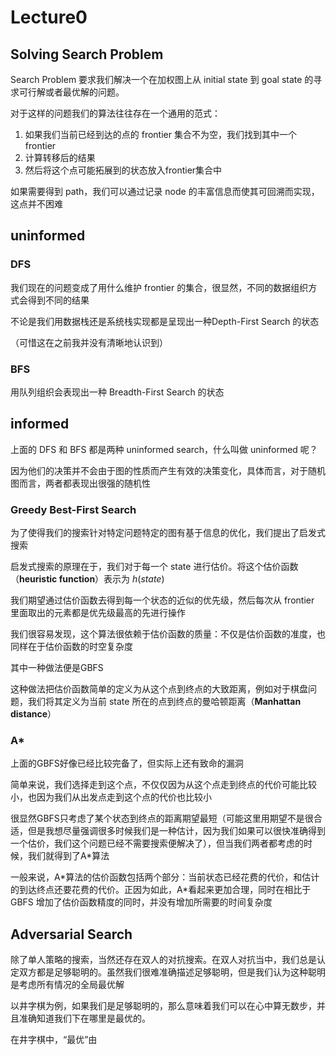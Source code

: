 # Lecture0

## Solving Search Problem

Search Problem 要求我们解决一个在加权图上从 initial state 到 goal state 的寻求可行解或者最优解的问题。

对于这样的问题我们的算法往往存在一个通用的范式：

1. 如果我们当前已经到达的点的 frontier 集合不为空，我们找到其中一个frontier
2. 计算转移后的结果
3. 然后将这个点可能拓展到的状态放入frontier集合中

如果需要得到 path，我们可以通过记录 node 的丰富信息而使其可回溯而实现，这点并不困难

## uninformed

### DFS

我们现在的问题变成了用什么维护 frontier 的集合，很显然，不同的数据组织方式会得到不同的结果

不论是我们用数据栈还是系统栈实现都是呈现出一种Depth-First  Search 的状态

（可惜这在之前我并没有清晰地认识到）

### BFS

用队列组织会表现出一种 Breadth-First Search 的状态

## informed

上面的 DFS 和 BFS 都是两种 uninformed search，什么叫做 uninformed 呢？

因为他们的决策并不会由于图的性质而产生有效的决策变化，具体而言，对于随机图而言，两者都表现出很强的随机性

### Greedy Best-First Search

为了使得我们的搜索针对特定问题特定的图有基于信息的优化，我们提出了启发式搜索

启发式搜索的原理在于，我们对于每一个 state 进行估价。将这个估价函数（**heuristic function**）表示为 $h(state)$

我们期望通过估价函数去得到每一个状态的近似的优先级，然后每次从 frontier 里面取出的元素都是优先级最高的先进行操作

我们很容易发现，这个算法很依赖于估价函数的质量：不仅是估价函数的准度，也同样在于估价函数的时空复杂度

其中一种做法便是GBFS

这种做法把估价函数简单的定义为从这个点到终点的大致距离，例如对于棋盘问题，我们将其定义为当前 state 所在的点到终点的曼哈顿距离（**Manhattan distance**）

### A*

上面的GBFS好像已经比较完备了，但实际上还有致命的漏洞

简单来说，我们选择走到这个点，不仅仅因为从这个点走到终点的代价可能比较小，也因为我们从出发点走到这个点的代价也比较小

很显然GBFS只考虑了某个状态到终点的距离期望最短（可能这里用期望不是很合适，但是我想尽量强调很多时候我们是一种估计，因为我们如果可以很快准确得到一个估价，我们这个问题已经不需要搜索便解决了），但当我们两者都考虑的时候，我们就得到了A*算法

一般来说，A\*算法的估价函数包括两个部分：当前状态已经花费的代价，和估计的到达终点还要花费的代价。正因为如此，A\*看起来更加合理，同时在相比于 GBFS 增加了估价函数精度的同时，并没有增加所需要的时间复杂度

## Adversarial Search

除了单人策略的搜索，当然还存在双人的对抗搜索。在双人对抗当中，我们总是认定双方都是足够聪明的。虽然我们很难准确描述足够聪明，但是我们认为这种聪明是考虑所有情况的全局最优解

以井字棋为例，如果我们是足够聪明的，那么意味着我们可以在心中算无数步，并且准确知道我们下在哪里是最优的。

在井字棋中，“最优”由